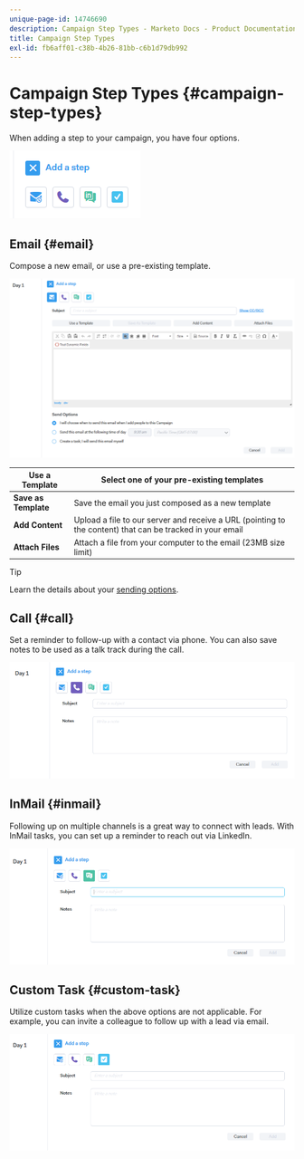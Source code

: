```yaml
---
unique-page-id: 14746690
description: Campaign Step Types - Marketo Docs - Product Documentation
title: Campaign Step Types
exl-id: fb6aff01-c38b-4b26-81bb-c6b1d79db992
---
```

# Campaign Step Types {#campaign-step-types}

When adding a step to your campaign, you have four options.

![](assets/one-4.png)

## Email {#email}

Compose a new email, or use a pre-existing template.

![](assets/email.png)

| **Use a Template** |Select one of your pre-existing templates |
|---|---|
| **Save as Template** |Save the email you just composed as a new template |
| **Add Content** |Upload a file to our server and receive a URL (pointing to the content) that can be tracked in your email |
| **Attach Files** |Attach a file from your computer to the email (23MB size limit) |

>[!TIP]
>
>Learn the details about your [sending options](/help/marketo/product-docs/marketo-sales-connect/campaigns/understanding-send-options.md).

## Call {#call}

Set a reminder to follow-up with a contact via phone. You can also save notes to be used as a talk track during the call.

![](assets/pic.png)

## InMail {#inmail}

Following up on multiple channels is a great way to connect with leads. With InMail tasks, you can set up a reminder to reach out via LinkedIn.

![](assets/inmail.png)

## Custom Task {#custom-task}

Utilize custom tasks when the above options are not applicable. For example, you can invite a colleague to follow up with a lead via email.

![](assets/custom.png)
